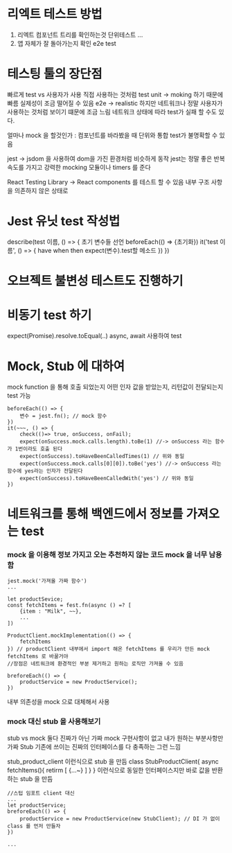 # 리엑트 테스트 방법
1. 리엑트 컴포넌트 트리를 확인하는것 단위테스트 ...
2. 앱 자체가 잘 돌아가는지 확인 e2e test

# 테스팅 툴의 장단점
빠르게 test vs 사용자가 사용 직접 사용하는 것처럼 test
unit -> moking 하기 때문에 빠름 실제성이 조금 떨어질 수 있음
e2e -> realistic 하지만 네트워크나 정말 사용자가 사용하는 것처럼 보이기 떄문에 조금 느림 네트워크 상태에 따라 test가 실패 할 수도 있다.

얼마나 mock 을 할것인가 : 컴포넌트를 바라봤을 때 단위와 통합 test가 불명확할 수 있음

jest -> jsdom 을 사용하여 dom을 가진 환경처럼 비슷하게 동작 jest는 정말 좋은 반복 속도를 가지고 강력한 mocking 모듈이나 timers 를 준다

React Testing Library -> React components 를 테스트 할 수 있음 내부 구조 사항을 의존하지 않은 상태로

# Jest 유닛 test 작성법

describe(test 이름, () => {
    초기 변수들 선언
    beforeEach(() => {초기화})
    it('test 이름', () => {
        have
        when
        then
        expect(변수).test할 메소드
    })
})

# 오브젝트 불변성 테스트도 진행하기

# 비동기 test 하기
expect(Promise).resolve.toEqual(..)
async, await 사용하여 test

# Mock, Stub 에 대하여
mock function 을 통해 호출 되었는지 어떤 인자 값을 받았는지, 리턴값이 전달되는지 test 가능
```
beforeEach(() => {
    변수 = jest.fn(); // mock 함수
})
it(~~~, () => {
    check(()=> true, onSuccess, onFail);
    expect(onSuccess.mock.calls.length).toBe(1) //-> onSuccess 라는 함수가 1번이라도 호출 된다
    expect(onSuccess).toHaveBeenCalledTimes(1) // 위와 동일
    expect(onSuccess.mock.calls[0][0]).toBe('yes') //-> onSuccess 라는 함수에 yes라는 인자가 전달된다
    expect(onSuccess).toHaveBeenCalledWith('yes') // 위와 동일
})
```

# 네트워크를 통해 백엔드에서 정보를 가져오는 test
### mock 을 이용해 정보 가지고 오는 추천하지 않는 코드 mock 을 너무 남용함
```
jest.mock('가져올 가짜 함수')
...

let productSevice;
const fetchItems = fest.fn(async () =? [
    {item : "Milk", ~~},
    ...
])

ProductClient.mockImplementation(() => {
    fetchItems
}) // productClient 내부에서 import 해온 fetchItems 를 우리가 만든 mock fetchItems 로 바꿀거야
//장점은 네트워크에 환경적인 부분 제거하고 원하는 로직만 가져올 수 있음

breforeEach(() => {
    productService = new ProductService();
})
```

내부 의존성을 mock 으로 대체해서 사용

### mock 대신 stub 을 사용해보기
stub vs mock
둘다 진짜가 아닌 가짜
mock 구현사항이 없고 내가 원하는 부분사항만 가짜
Stub 기존에 쓰이는 진짜의 인터페이스를 다 충족하는 그런 느낌

stub_product_client 이런식으로 stub 을 만듬
class StubProductClient{
    async fetchItems(){
        retirm [
            {...~}
        ]
    }
}
이런식으로 동일한 인터페이스지만 바로 값을 반환하는 stub 을 만듬

```
//스텁 임포트 client 대신
...
let productService;
breforeEach(() => {
    productService = new ProductService(new StubClient); // DI 가 없이 class 를 먼저 만들자
})

...
```